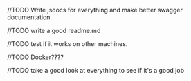 //TODO Write jsdocs for everything and make better swagger documentation.

//TODO write a good readme.md

//TODO test if it works on other machines.

//TODO Docker????

//TODO take a good look at everything to see  if it's a good job